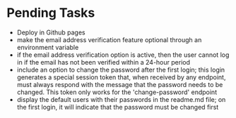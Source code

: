 # Pending Tasks

- Deploy in Github pages
- make the email address verification feature optional through an environment variable
- if the email address verification option is active, then the user cannot log in if the email has not been verified within a 24-hour period
- include an option to change the password after the first login; this login generates a special session token that, when received by any endpoint, must always respond with the message that the password needs to be changed. This token only works for the 'change-password' endpoint
- display the default users with their passwords in the readme.md file; on the first login, it will indicate that the password must be changed first
